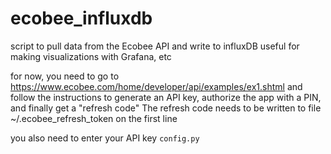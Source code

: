 # ecobee_influxdb

 script to pull data from the Ecobee API and write to influxDB
 useful for making visualizations with Grafana, etc


 for now, you need to go to https://www.ecobee.com/home/developer/api/examples/ex1.shtml
 and follow the instructions to generate an API key, authorize the app with a PIN, and finally
 get a "refresh code"  The refresh code needs to be written to file ~/.ecobee_refresh_token on the first line

 you also need to enter your API key `config.py`

